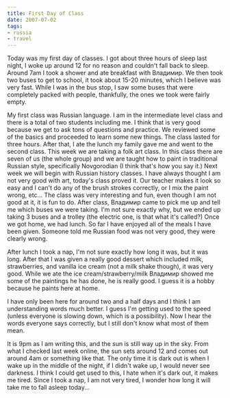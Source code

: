 ```yaml
---
title: First Day of Class
date: 2007-07-02
tags:
- russia
- travel
---
```

Today was my first day of classes. I got about three hours of sleep last night, I woke up around 12 for no reason and couldn't fall back to sleep. Around 7am I took a shower and ate breakfast with Владимир. We then took two buses to get to school, it took about 15-20 minutes, which I believe was very fast. While I was in the bus stop, I saw some buses that were completely packed with people, thankfully, the ones we took were fairly empty.

My first class was Russian language. I am in the intermediate level class and there is a total of two students including me. I think that is very good because we get to ask tons of questions and practice. We reviewed some of the basics and proceeded to learn some new things. The class lasted for three hours. After that, I ate the lunch my family gave me and went to the second class. This week we are taking a folk art class. In this class there are seven of us (the whole group) and we are taught how to paint in traditional Russian style, specifically Novgorodian (I think that's how you say it.) Next week we will begin with Russian history classes. I have always thought I am not very good with art, today's class proved it. Our teacher makes it look so easy and I can't do any of the brush strokes correctly, or I mix the paint wrong, etc... The class was very interesting and fun, even though I am not good at it, it is fun to do. After class,  Владимир came to pick me up and tell me which buses we were taking. I'm not sure exactly why, but we ended up taking 3 buses and a trolley (the electric one, is that what it's called?) Once we got home, we had lunch. So far I have enjoyed all of the meals I have been given. Someone told me Russian food was not very good, they were clearly wrong.

After lunch I took a nap, I'm not sure exactly how long it was, but it was long. After that I was given a really good dessert which included milk, strawberries, and vanilla ice cream (not a milk shake though), it was very good. While we ate the ice cream/strawberry/milk Владимир showed me some of the paintings he has done, he is really good. I guess it is a hobby because he paints here at home. 

I have only been here for around two and a half days and I think I am understanding words much better. I guess I'm getting used to the speed (unless everyone is slowing down, which is a possibility). Now I hear the words everyone says correctly, but I still don't know what most of them mean.

It is 9pm as I am writing this, and the sun is still way up in the sky. From what I checked last week online, the sun sets around 12 and comes out around 4am or something like that. The only time it is dark out is when I wake up in the middle of the night, if I didn't wake up, I would never see darkness. I think I could get used to this, I hate when it's dark out, it makes me tired. Since I took a nap, I am not very tired, I wonder how long it will take me to fall asleep today...
